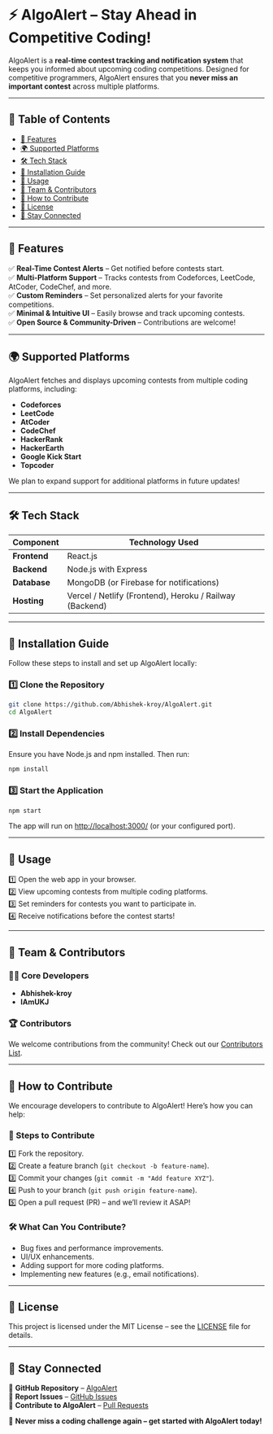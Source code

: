 # ⚡ AlgoAlert – Stay Ahead in Competitive Coding!  

AlgoAlert is a **real-time contest tracking and notification system** that keeps you informed about upcoming coding competitions. Designed for competitive programmers, AlgoAlert ensures that you **never miss an important contest** across multiple platforms.  

---

## 📜 Table of Contents  

- [🚀 Features](#-features)  
- [🌍 Supported Platforms](#-supported-platforms)  
- [🛠 Tech Stack](#-tech-stack)  
- [🔧 Installation Guide](#-installation-guide)  
- [📌 Usage](#-usage)  
- [🤝 Team & Contributors](#-team--contributors)  
- [📢 How to Contribute](#-how-to-contribute)  
- [📜 License](#-license)  
- [📩 Stay Connected](#-stay-connected)  

---

## 🚀 Features  

✅ **Real-Time Contest Alerts** – Get notified before contests start.  
✅ **Multi-Platform Support** – Tracks contests from Codeforces, LeetCode, AtCoder, CodeChef, and more.  
✅ **Custom Reminders** – Set personalized alerts for your favorite competitions.  
✅ **Minimal & Intuitive UI** – Easily browse and track upcoming contests.  
✅ **Open Source & Community-Driven** – Contributions are welcome!  

---

## 🌍 Supported Platforms  

AlgoAlert fetches and displays upcoming contests from multiple coding platforms, including:  

- **Codeforces**  
- **LeetCode**  
- **AtCoder**  
- **CodeChef**  
- **HackerRank**  
- **HackerEarth**  
- **Google Kick Start**  
- **Topcoder**  

We plan to expand support for additional platforms in future updates!  

---

## 🛠 Tech Stack  

| Component    | Technology Used |  
|-------------|----------------|  
| **Frontend**  | React.js|  
| **Backend**   | Node.js with Express |  
| **Database**  | MongoDB (or Firebase for notifications) |  
| **Hosting**   | Vercel / Netlify (Frontend), Heroku / Railway (Backend) |  

---

## 🔧 Installation Guide  

Follow these steps to install and set up AlgoAlert locally:  

### 1️⃣ Clone the Repository  
```bash
git clone https://github.com/Abhishek-kroy/AlgoAlert.git
cd AlgoAlert
```

### 2️⃣ Install Dependencies  
Ensure you have Node.js and npm installed. Then run:  
```bash
npm install
```

### 3️⃣ Start the Application  
```bash
npm start
```
The app will run on [http://localhost:3000/](http://localhost:3000/) (or your configured port).  

---

## 📌 Usage  

1️⃣ Open the web app in your browser.  
2️⃣ View upcoming contests from multiple coding platforms.  
3️⃣ Set reminders for contests you want to participate in.  
4️⃣ Receive notifications before the contest starts!  

---

## 🤝 Team & Contributors  

### 👨‍💻 Core Developers  
- **Abhishek-kroy**  
- **IAmUKJ**  

### 🏆 Contributors  
We welcome contributions from the community! Check out our [Contributors List](https://github.com/Abhishek-kroy/AlgoAlert/graphs/contributors).  

---

## 📢 How to Contribute  

We encourage developers to contribute to AlgoAlert! Here’s how you can help:  

### 📌 Steps to Contribute  
1️⃣ Fork the repository.  
2️⃣ Create a feature branch (`git checkout -b feature-name`).  
3️⃣ Commit your changes (`git commit -m "Add feature XYZ"`).  
4️⃣ Push to your branch (`git push origin feature-name`).  
5️⃣ Open a pull request (PR) – and we’ll review it ASAP!  

### 🛠 What Can You Contribute?  
- Bug fixes and performance improvements.  
- UI/UX enhancements.  
- Adding support for more coding platforms.  
- Implementing new features (e.g., email notifications).  

---

## 📜 License  

This project is licensed under the MIT License – see the [LICENSE](https://github.com/Abhishek-kroy/AlgoAlert/blob/main/LICENSE) file for details.  

---

## 📩 Stay Connected  

🔹 **GitHub Repository** – [AlgoAlert](https://github.com/Abhishek-kroy/AlgoAlert)  
🔹 **Report Issues** – [GitHub Issues](https://github.com/Abhishek-kroy/AlgoAlert/issues)  
🔹 **Contribute to AlgoAlert** – [Pull Requests](https://github.com/Abhishek-kroy/AlgoAlert/pulls)  

🚀 **Never miss a coding challenge again – get started with AlgoAlert today!**  
